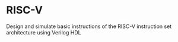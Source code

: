 # RISC-V
Design and simulate basic instructions of the RISC-V instruction set architecture using Verilog HDL
